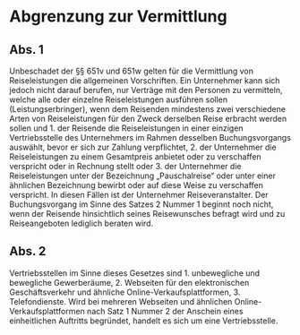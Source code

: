 # Abgrenzung zur Vermittlung



## Abs. 1

 Unbeschadet der §§ 651v und 651w gelten für die Vermittlung von Reiseleistungen die allgemeinen Vorschriften. Ein Unternehmer kann sich jedoch nicht darauf berufen, nur Verträge mit den Personen zu vermitteln, welche alle oder einzelne Reiseleistungen ausführen sollen (Leistungserbringer), wenn dem Reisenden mindestens zwei verschiedene Arten von Reiseleistungen für den Zweck derselben Reise erbracht werden sollen und  1.
 der Reisende die Reiseleistungen in einer einzigen Vertriebsstelle des Unternehmers im Rahmen desselben Buchungsvorgangs auswählt, bevor er sich zur Zahlung verpflichtet,
 2.
 der Unternehmer die Reiseleistungen zu einem Gesamtpreis anbietet oder zu verschaffen verspricht oder in Rechnung stellt oder
 3.
 der Unternehmer die Reiseleistungen unter der Bezeichnung „Pauschalreise“ oder unter einer ähnlichen Bezeichnung bewirbt oder auf diese Weise zu verschaffen verspricht.
In diesen Fällen ist der Unternehmer Reiseveranstalter. Der Buchungsvorgang im Sinne des Satzes 2 Nummer 1 beginnt noch nicht, wenn der Reisende hinsichtlich seines Reisewunsches befragt wird und zu Reiseangeboten lediglich beraten wird.

## Abs. 2

 Vertriebsstellen im Sinne dieses Gesetzes sind  1.
 unbewegliche und bewegliche Gewerberäume,
 2.
 Webseiten für den elektronischen Geschäftsverkehr und ähnliche Online-Verkaufsplattformen,
 3.
 Telefondienste.
Wird bei mehreren Webseiten und ähnlichen Online-Verkaufsplattformen nach Satz 1 Nummer 2 der Anschein eines einheitlichen Auftritts begründet, handelt es sich um eine Vertriebsstelle. 

